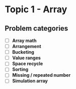 # Topic 1 - Array
## Problem categories
- [ ] **Array math**
- [ ] **Arrangement**
- [ ] **Bucketing**
- [ ] **Value ranges**
- [ ] **Space recycle**
- [ ] **Sorting**
- [ ] **Missing / repeated number**
- [ ] **Simulation array**